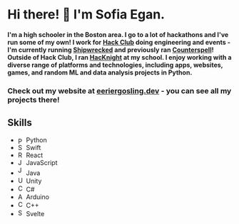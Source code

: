 # Hi there! 👋 I'm Sofia Egan.

#### I'm a high schooler in the Boston area. I go to a lot of hackathons and I've run some of my own! I work for [Hack Club](https://hackclub.com) doing engineering and events - I'm currently running [Shipwrecked](https://shipwrecked.hackclub.com) and previously ran [Counterspell](https://counterspell.hackclub.com)! Outside of Hack Club, I ran [HacKnight](https://hacknight.co/) at my school. I enjoy working with a diverse range of platforms and technologies, including apps, websites, games, and random ML and data analysis projects in Python.

### Check out my website at [eeriergosling.dev](https://eeriergosling.dev) - you can see all my projects there!

## Skills

- <img src="https://upload.wikimedia.org/wikipedia/commons/thumb/c/c3/Python-logo-notext.svg/1869px-Python-logo-notext.svg.png" alt="Python Logo" style="display: inline-block; vertical-align: middle;" width="14" height="14"> Python
- <img src="https://developer.apple.com/assets/elements/icons/swift/swift-96x96_2x.png" alt="Swift Logo" width="14" height="14"> Swift
- <img src="https://upload.wikimedia.org/wikipedia/commons/thumb/a/a7/React-icon.svg/2300px-React-icon.svg.png" alt="React Logo" width="14" height="14"> React
- <img src="https://upload.wikimedia.org/wikipedia/commons/thumb/9/99/Unofficial_JavaScript_logo_2.svg/1920px-Unofficial_JavaScript_logo_2.svg.png" alt="JavaScript Logo" width="14" height="14"> JavaScript
- <img src="https://static-00.iconduck.com/assets.00/java-icon-756x1024-si1cd6qx.png" alt="Java Logo" width="14" height="20"> Java
- <img src="https://companieslogo.com/img/orig/U-ea48bc1d.png?t=1634728034" alt="Unity Logo" width="14" height="15"> Unity
- <img src="https://upload.wikimedia.org/wikipedia/commons/thumb/b/bd/Logo_C_sharp.svg/1200px-Logo_C_sharp.svg.png" alt="C# Logo" width="14" height="16"> C#
- <img src="https://brandslogos.com/wp-content/uploads/images/large/arduino-logo-1.png" alt="Arduino Logo" width="14" height="14"> Arduino
- <img src="https://upload.wikimedia.org/wikipedia/commons/thumb/1/18/ISO_C%2B%2B_Logo.svg/1822px-ISO_C%2B%2B_Logo.svg.png" alt="C++ Logo" width="14" height="16"> C++
- <img src="https://upload.wikimedia.org/wikipedia/commons/thumb/1/1b/Svelte_Logo.svg/1200px-Svelte_Logo.svg.png" alt="Svelte Logo" width="14" height="16"> Svelte
